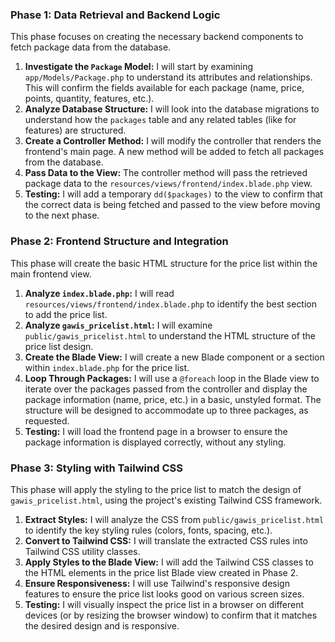 ### Phase 1: Data Retrieval and Backend Logic

This phase focuses on creating the necessary backend components to fetch package data from the database.

1.  **Investigate the `Package` Model:** I will start by examining `app/Models/Package.php` to understand its attributes and relationships. This will confirm the fields available for each package (name, price, points, quantity, features, etc.).
2.  **Analyze Database Structure:** I will look into the database migrations to understand how the `packages` table and any related tables (like for features) are structured.
3.  **Create a Controller Method:** I will modify the controller that renders the frontend's main page. A new method will be added to fetch all packages from the database.
4.  **Pass Data to the View:** The controller method will pass the retrieved package data to the `resources/views/frontend/index.blade.php` view.
5.  **Testing:** I will add a temporary `dd($packages)` to the view to confirm that the correct data is being fetched and passed to the view before moving to the next phase.

### Phase 2: Frontend Structure and Integration

This phase will create the basic HTML structure for the price list within the main frontend view.

1.  **Analyze `index.blade.php`:** I will read `resources/views/frontend/index.blade.php` to identify the best section to add the price list.
2.  **Analyze `gawis_pricelist.html`:** I will examine `public/gawis_pricelist.html` to understand the HTML structure of the price list design.
3.  **Create the Blade View:** I will create a new Blade component or a section within `index.blade.php` for the price list.
4.  **Loop Through Packages:** I will use a `@foreach` loop in the Blade view to iterate over the packages passed from the controller and display the package information (name, price, etc.) in a basic, unstyled format. The structure will be designed to accommodate up to three packages, as requested.
5.  **Testing:** I will load the frontend page in a browser to ensure the package information is displayed correctly, without any styling.

### Phase 3: Styling with Tailwind CSS

This phase will apply the styling to the price list to match the design of `gawis_pricelist.html`, using the project's existing Tailwind CSS framework.

1.  **Extract Styles:** I will analyze the CSS from `public/gawis_pricelist.html` to identify the key styling rules (colors, fonts, spacing, etc.).
2.  **Convert to Tailwind CSS:** I will translate the extracted CSS rules into Tailwind CSS utility classes.
3.  **Apply Styles to the Blade View:** I will add the Tailwind CSS classes to the HTML elements in the price list Blade view created in Phase 2.
4.  **Ensure Responsiveness:** I will use Tailwind's responsive design features to ensure the price list looks good on various screen sizes.
5.  **Testing:** I will visually inspect the price list in a browser on different devices (or by resizing the browser window) to confirm that it matches the desired design and is responsive.